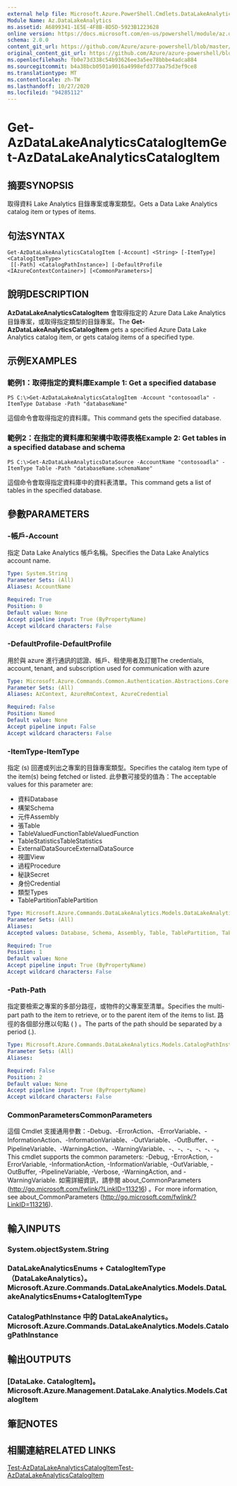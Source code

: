 ```yaml
---
external help file: Microsoft.Azure.PowerShell.Cmdlets.DataLakeAnalytics.dll-Help.xml
Module Name: Az.DataLakeAnalytics
ms.assetid: A6899341-1E5E-4F8B-8D5D-5923B1223628
online version: https://docs.microsoft.com/en-us/powershell/module/az.datalakeanalytics/get-azdatalakeanalyticscatalogitem
schema: 2.0.0
content_git_url: https://github.com/Azure/azure-powershell/blob/master/src/DataLakeAnalytics/DataLakeAnalytics/help/Get-AzDataLakeAnalyticsCatalogItem.md
original_content_git_url: https://github.com/Azure/azure-powershell/blob/master/src/DataLakeAnalytics/DataLakeAnalytics/help/Get-AzDataLakeAnalyticsCatalogItem.md
ms.openlocfilehash: fb0e73d338c54b93626ee3a5ee78bbbe4adca884
ms.sourcegitcommit: b4a38bcb0501a9016a4998efd377aa75d3ef9ce8
ms.translationtype: MT
ms.contentlocale: zh-TW
ms.lasthandoff: 10/27/2020
ms.locfileid: "94285112"
---
```

# <span data-ttu-id="2d4d6-101">Get-AzDataLakeAnalyticsCatalogItem</span><span class="sxs-lookup"><span data-stu-id="2d4d6-101">Get-AzDataLakeAnalyticsCatalogItem</span></span>

## <span data-ttu-id="2d4d6-102">摘要</span><span class="sxs-lookup"><span data-stu-id="2d4d6-102">SYNOPSIS</span></span>
<span data-ttu-id="2d4d6-103">取得資料 Lake Analytics 目錄專案或專案類型。</span><span class="sxs-lookup"><span data-stu-id="2d4d6-103">Gets a Data Lake Analytics catalog item or types of items.</span></span>

## <span data-ttu-id="2d4d6-104">句法</span><span class="sxs-lookup"><span data-stu-id="2d4d6-104">SYNTAX</span></span>

```
Get-AzDataLakeAnalyticsCatalogItem [-Account] <String> [-ItemType] <CatalogItemType>
 [[-Path] <CatalogPathInstance>] [-DefaultProfile <IAzureContextContainer>] [<CommonParameters>]
```

## <span data-ttu-id="2d4d6-105">說明</span><span class="sxs-lookup"><span data-stu-id="2d4d6-105">DESCRIPTION</span></span>
<span data-ttu-id="2d4d6-106">**AzDataLakeAnalyticsCatalogItem** 會取得指定的 Azure Data Lake Analytics 目錄專案，或取得指定類型的目錄專案。</span><span class="sxs-lookup"><span data-stu-id="2d4d6-106">The **Get-AzDataLakeAnalyticsCatalogItem** gets a specified Azure Data Lake Analytics catalog item, or gets catalog items of a specified type.</span></span>

## <span data-ttu-id="2d4d6-107">示例</span><span class="sxs-lookup"><span data-stu-id="2d4d6-107">EXAMPLES</span></span>

### <span data-ttu-id="2d4d6-108">範例1：取得指定的資料庫</span><span class="sxs-lookup"><span data-stu-id="2d4d6-108">Example 1: Get a specified database</span></span>
```
PS C:\>Get-AzDataLakeAnalyticsCatalogItem -Account "contosoadla" -ItemType Database -Path "databaseName"
```

<span data-ttu-id="2d4d6-109">這個命令會取得指定的資料庫。</span><span class="sxs-lookup"><span data-stu-id="2d4d6-109">This command gets the specified database.</span></span>

### <span data-ttu-id="2d4d6-110">範例2：在指定的資料庫和架構中取得表格</span><span class="sxs-lookup"><span data-stu-id="2d4d6-110">Example 2: Get tables in a specified database and schema</span></span>
```
PS C:\>Get-AzDataLakeAnalyticsDataSource -AccountName "contosoadla" -ItemType Table -Path "databaseName.schemaName"
```

<span data-ttu-id="2d4d6-111">這個命令會取得指定資料庫中的資料表清單。</span><span class="sxs-lookup"><span data-stu-id="2d4d6-111">This command gets a list of tables in the specified database.</span></span>

## <span data-ttu-id="2d4d6-112">參數</span><span class="sxs-lookup"><span data-stu-id="2d4d6-112">PARAMETERS</span></span>

### <span data-ttu-id="2d4d6-113">-帳戶</span><span class="sxs-lookup"><span data-stu-id="2d4d6-113">-Account</span></span>
<span data-ttu-id="2d4d6-114">指定 Data Lake Analytics 帳戶名稱。</span><span class="sxs-lookup"><span data-stu-id="2d4d6-114">Specifies the Data Lake Analytics account name.</span></span>

```yaml
Type: System.String
Parameter Sets: (All)
Aliases: AccountName

Required: True
Position: 0
Default value: None
Accept pipeline input: True (ByPropertyName)
Accept wildcard characters: False
```

### <span data-ttu-id="2d4d6-115">-DefaultProfile</span><span class="sxs-lookup"><span data-stu-id="2d4d6-115">-DefaultProfile</span></span>
<span data-ttu-id="2d4d6-116">用於與 azure 進行通訊的認證、帳戶、租使用者及訂閱</span><span class="sxs-lookup"><span data-stu-id="2d4d6-116">The credentials, account, tenant, and subscription used for communication with azure</span></span>

```yaml
Type: Microsoft.Azure.Commands.Common.Authentication.Abstractions.Core.IAzureContextContainer
Parameter Sets: (All)
Aliases: AzContext, AzureRmContext, AzureCredential

Required: False
Position: Named
Default value: None
Accept pipeline input: False
Accept wildcard characters: False
```

### <span data-ttu-id="2d4d6-117">-ItemType</span><span class="sxs-lookup"><span data-stu-id="2d4d6-117">-ItemType</span></span>
<span data-ttu-id="2d4d6-118">指定 (s) 回遷或列出之專案的目錄專案類型。</span><span class="sxs-lookup"><span data-stu-id="2d4d6-118">Specifies the catalog item type of the item(s) being fetched or listed.</span></span>
<span data-ttu-id="2d4d6-119">此參數可接受的值為：</span><span class="sxs-lookup"><span data-stu-id="2d4d6-119">The acceptable values for this parameter are:</span></span>
- <span data-ttu-id="2d4d6-120">資料</span><span class="sxs-lookup"><span data-stu-id="2d4d6-120">Database</span></span>
- <span data-ttu-id="2d4d6-121">構架</span><span class="sxs-lookup"><span data-stu-id="2d4d6-121">Schema</span></span>
- <span data-ttu-id="2d4d6-122">元件</span><span class="sxs-lookup"><span data-stu-id="2d4d6-122">Assembly</span></span>
- <span data-ttu-id="2d4d6-123">張</span><span class="sxs-lookup"><span data-stu-id="2d4d6-123">Table</span></span>
- <span data-ttu-id="2d4d6-124">TableValuedFunction</span><span class="sxs-lookup"><span data-stu-id="2d4d6-124">TableValuedFunction</span></span>
- <span data-ttu-id="2d4d6-125">TableStatistics</span><span class="sxs-lookup"><span data-stu-id="2d4d6-125">TableStatistics</span></span>
- <span data-ttu-id="2d4d6-126">ExternalDataSource</span><span class="sxs-lookup"><span data-stu-id="2d4d6-126">ExternalDataSource</span></span>
- <span data-ttu-id="2d4d6-127">視圖</span><span class="sxs-lookup"><span data-stu-id="2d4d6-127">View</span></span>
- <span data-ttu-id="2d4d6-128">過程</span><span class="sxs-lookup"><span data-stu-id="2d4d6-128">Procedure</span></span>
- <span data-ttu-id="2d4d6-129">秘訣</span><span class="sxs-lookup"><span data-stu-id="2d4d6-129">Secret</span></span>
- <span data-ttu-id="2d4d6-130">身份</span><span class="sxs-lookup"><span data-stu-id="2d4d6-130">Credential</span></span>
- <span data-ttu-id="2d4d6-131">類型</span><span class="sxs-lookup"><span data-stu-id="2d4d6-131">Types</span></span>
- <span data-ttu-id="2d4d6-132">TablePartition</span><span class="sxs-lookup"><span data-stu-id="2d4d6-132">TablePartition</span></span>

```yaml
Type: Microsoft.Azure.Commands.DataLakeAnalytics.Models.DataLakeAnalyticsEnums+CatalogItemType
Parameter Sets: (All)
Aliases:
Accepted values: Database, Schema, Assembly, Table, TablePartition, TableValuedFunction, TableStatistics, ExternalDataSource, View, Procedure, Secret, Credential, Types, Package

Required: True
Position: 1
Default value: None
Accept pipeline input: True (ByPropertyName)
Accept wildcard characters: False
```

### <span data-ttu-id="2d4d6-133">-Path</span><span class="sxs-lookup"><span data-stu-id="2d4d6-133">-Path</span></span>
<span data-ttu-id="2d4d6-134">指定要檢索之專案的多部分路徑，或物件的父專案至清單。</span><span class="sxs-lookup"><span data-stu-id="2d4d6-134">Specifies the multi-part path to the item to retrieve, or to the parent item of the items to list.</span></span>
<span data-ttu-id="2d4d6-135">路徑的各個部分應以句點 ( ) 。</span><span class="sxs-lookup"><span data-stu-id="2d4d6-135">The parts of the path should be separated by a period (.).</span></span>

```yaml
Type: Microsoft.Azure.Commands.DataLakeAnalytics.Models.CatalogPathInstance
Parameter Sets: (All)
Aliases:

Required: False
Position: 2
Default value: None
Accept pipeline input: True (ByPropertyName)
Accept wildcard characters: False
```

### <span data-ttu-id="2d4d6-136">CommonParameters</span><span class="sxs-lookup"><span data-stu-id="2d4d6-136">CommonParameters</span></span>
<span data-ttu-id="2d4d6-137">這個 Cmdlet 支援通用參數：-Debug、-ErrorAction、-ErrorVariable、-InformationAction、-InformationVariable、-OutVariable、-OutBuffer、-PipelineVariable、-WarningAction、-WarningVariable、-、-、-、-、-、-。</span><span class="sxs-lookup"><span data-stu-id="2d4d6-137">This cmdlet supports the common parameters: -Debug, -ErrorAction, -ErrorVariable, -InformationAction, -InformationVariable, -OutVariable, -OutBuffer, -PipelineVariable, -Verbose, -WarningAction, and -WarningVariable.</span></span> <span data-ttu-id="2d4d6-138">如需詳細資訊，請參閱 about_CommonParameters (http://go.microsoft.com/fwlink/?LinkID=113216) 。</span><span class="sxs-lookup"><span data-stu-id="2d4d6-138">For more information, see about_CommonParameters (http://go.microsoft.com/fwlink/?LinkID=113216).</span></span>

## <span data-ttu-id="2d4d6-139">輸入</span><span class="sxs-lookup"><span data-stu-id="2d4d6-139">INPUTS</span></span>

### <span data-ttu-id="2d4d6-140">System.object</span><span class="sxs-lookup"><span data-stu-id="2d4d6-140">System.String</span></span>

### <span data-ttu-id="2d4d6-141">DataLakeAnalyticsEnums + CatalogItemType （DataLakeAnalytics）。</span><span class="sxs-lookup"><span data-stu-id="2d4d6-141">Microsoft.Azure.Commands.DataLakeAnalytics.Models.DataLakeAnalyticsEnums+CatalogItemType</span></span>

### <span data-ttu-id="2d4d6-142">CatalogPathInstance 中的 DataLakeAnalytics。</span><span class="sxs-lookup"><span data-stu-id="2d4d6-142">Microsoft.Azure.Commands.DataLakeAnalytics.Models.CatalogPathInstance</span></span>

## <span data-ttu-id="2d4d6-143">輸出</span><span class="sxs-lookup"><span data-stu-id="2d4d6-143">OUTPUTS</span></span>

### <span data-ttu-id="2d4d6-144">[DataLake. CatalogItem]。</span><span class="sxs-lookup"><span data-stu-id="2d4d6-144">Microsoft.Azure.Management.DataLake.Analytics.Models.CatalogItem</span></span>

## <span data-ttu-id="2d4d6-145">筆記</span><span class="sxs-lookup"><span data-stu-id="2d4d6-145">NOTES</span></span>

## <span data-ttu-id="2d4d6-146">相關連結</span><span class="sxs-lookup"><span data-stu-id="2d4d6-146">RELATED LINKS</span></span>

[<span data-ttu-id="2d4d6-147">Test-AzDataLakeAnalyticsCatalogItem</span><span class="sxs-lookup"><span data-stu-id="2d4d6-147">Test-AzDataLakeAnalyticsCatalogItem</span></span>](./Test-AzDataLakeAnalyticsCatalogItem.md)


